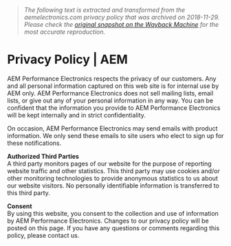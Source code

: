 > *The following text is extracted and transformed from the aemelectronics.com privacy policy that was archived on 2018-11-29. Please check the [original snapshot on the Wayback Machine](https://web.archive.org/web/20181129094822id_/http%3A//aemelectronics.com/privacy-policy) for the most accurate reproduction.*

# Privacy Policy | AEM

AEM Performance Electronics respects the privacy of our customers. Any and all personal information captured on this web site is for internal use by AEM only. AEM Performance Electronics does not sell mailing lists, email lists, or give out any of your personal information in any way. You can be confident that the information you provide to AEM Performance Electronics will be kept internally and in strict confidentiality.

On occasion, AEM Performance Electronics may send emails with product information. We only send these emails to site users who elect to sign up for these notifications.

 **Authorized Third Parties**  
A third party monitors pages of our website for the purpose of reporting website traffic and other statistics. This third party may use cookies and/or other monitoring technologies to provide anonymous statistics to us about our website visitors. No personally identifiable information is transferred to this third party.

 **Consent**  
By using this website, you consent to the collection and use of information by AEM Performance Electronics. Changes to our privacy policy will be posted on this page. If you have any questions or comments regarding this policy, please contact us.
